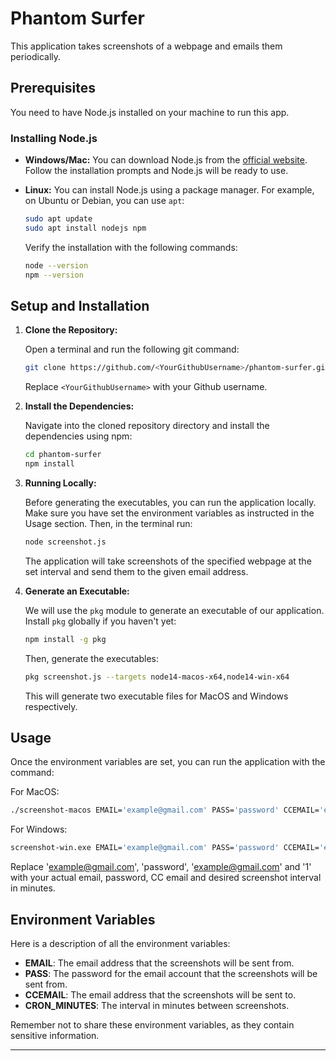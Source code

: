 # Phantom Surfer

This application takes screenshots of a webpage and emails them periodically.

## Prerequisites

You need to have Node.js installed on your machine to run this app.

### Installing Node.js

- **Windows/Mac:** You can download Node.js from the [official website](https://nodejs.org/). Follow the installation prompts and Node.js will be ready to use.

- **Linux:** You can install Node.js using a package manager. For example, on Ubuntu or Debian, you can use `apt`:

    ```bash
    sudo apt update
    sudo apt install nodejs npm
    ```

    Verify the installation with the following commands:

    ```bash
    node --version
    npm --version
    ```

## Setup and Installation

1. **Clone the Repository:**

    Open a terminal and run the following git command:

    ```bash
    git clone https://github.com/<YourGithubUsername>/phantom-surfer.git
    ```
    Replace `<YourGithubUsername>` with your Github username.

2. **Install the Dependencies:**

    Navigate into the cloned repository directory and install the dependencies using npm:

    ```bash
    cd phantom-surfer
    npm install
    ```

3. **Running Locally:**

    Before generating the executables, you can run the application locally. Make sure you have set the environment variables as instructed in the Usage section. Then, in the terminal run:

    ```bash
    node screenshot.js
    ```

    The application will take screenshots of the specified webpage at the set interval and send them to the given email address.

4. **Generate an Executable:**

    We will use the `pkg` module to generate an executable of our application. Install `pkg` globally if you haven't yet:

    ```bash
    npm install -g pkg
    ```

    Then, generate the executables:

    ```bash
    pkg screenshot.js --targets node14-macos-x64,node14-win-x64
    ```

    This will generate two executable files for MacOS and Windows respectively.

## Usage

Once the environment variables are set, you can run the application with the command:

For MacOS:

```bash
./screenshot-macos EMAIL='example@gmail.com' PASS='password' CCEMAIL='example@gmail.com' CRON_MINUTES=1
```

For Windows:

```bash
screenshot-win.exe EMAIL='example@gmail.com' PASS='password' CCEMAIL='example@gmail.com' CRON_MINUTES=1
```

Replace 'example@gmail.com', 'password', 'example@gmail.com' and '1' with your actual email, password, CC email and desired screenshot interval in minutes.

## Environment Variables

Here is a description of all the environment variables:

- **EMAIL**: The email address that the screenshots will be sent from.
- **PASS**: The password for the email account that the screenshots will be sent from.
- **CCEMAIL**: The email address that the screenshots will be sent to.
- **CRON_MINUTES**: The interval in minutes between screenshots.

Remember not to share these environment variables, as they contain sensitive information.

---